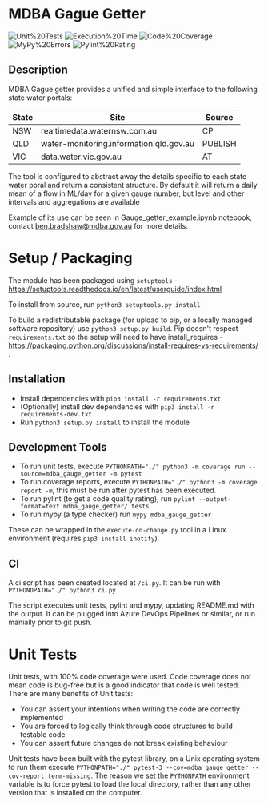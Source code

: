 # MDBA Gague Getter

<span class="badges">

![Unit%20Tests](https://img.shields.io/badge/Unit%20Tests-100.0%25-brightgreen)
![Execution%20Time](https://img.shields.io/badge/Execution%20Time-0.63s-brightgreen)
![Code%20Coverage](https://img.shields.io/badge/Code%20Coverage-100.0-brightgreen)
![MyPy%20Errors](https://img.shields.io/badge/MyPy%20Errors-5-yellowgreen)
![Pylint%20Rating](https://img.shields.io/badge/Pylint%20Rating-7.8-green)

</span>

## Description
MDBA Gague getter provides a unified and simple interface to the following state water portals:


|State|Site|Source|
| --- | --- | --- |
| NSW | realtimedata.waternsw.com.au |CP|
| QLD | water-monitoring.information.qld.gov.au |PUBLISH|
| VIC | data.water.vic.gov.au |AT|

The tool is configured to abstract away the details specific to each state water poral and return a consistent structure. 
By default it will return a daily mean of a flow in ML/day for a given gauge number, but level and other intervals and aggregations are available


Example of its use can be seen in Gauge_getter_example.ipynb notebook, contact ben.bradshaw@mdba.gov.au for more details.


# Setup / Packaging 

The module has been packaged using `setuptools` -
https://setuptools.readthedocs.io/en/latest/userguide/index.html

To install from source, run `python3 setuptools.py install`

To build a redistributable package (for upload to pip, or a locally managed software repository) use
`python3 setup.py build`. Pip doesn't respect `requirements.txt` so the setup will need to have
install_requires - https://packaging.python.org/discussions/install-requires-vs-requirements/ .


## Installation

- Install dependencies with `pip3 install -r requirements.txt`
- (Optionally) install dev dependencies with `pip3 install -r requirements-dev.txt`
- Run `python3 setup.py install` to install the module

## Development Tools

- To run unit tests, execute 
  `PYTHONPATH="./" python3 -m coverage run --source=mdba_gauge_getter -m pytest`
- To run coverage reports, execute `PYTHONPATH="./" python3 -m coverage report -m`, this
  must be run after pytest has been executed.
- To run pylint (to get a code quality rating), run 
  `pylint --output-format=text mdba_gauge_getter/ tests`
- To run mypy (a type checker) run `mypy mdba_gauge_getter`

These can be wrapped in the `execute-on-change.py` tool in a Linux environment (requires
`pip3 install inotify`).

## CI 

A ci script has been created located at `/ci.py`. It can be run with `PYTHONOPATH="./" python3 ci.py`

The script executes unit tests, pylint 
and mypy, updating README.md with the output. It can be plugged into Azure DevOps Pipelines 
or similar, or run manially prior to git push.


# Unit Tests

Unit tests, with 100% code coverage were used. Code coverage does not mean code is bug-free but 
is a good indicator that code is well tested. There are many benefits of Unit tests:

- You can assert your intentions when writing the code are correctly implemented
- You are forced to logically think through code structures to build testable code
- You can assert future changes do not break existing behaviour

Unit tests have been built with the pytest library, on a Unix operating system to run them
execute `PYTHONPATH="./" pytest-3 --cov=mdba_gauge_getter --cov-report term-missing`.
The reason we set the `PYTHONPATH` environment variable is to force pytest to
load the local directory, rather than any other version that is installed on the computer. 

